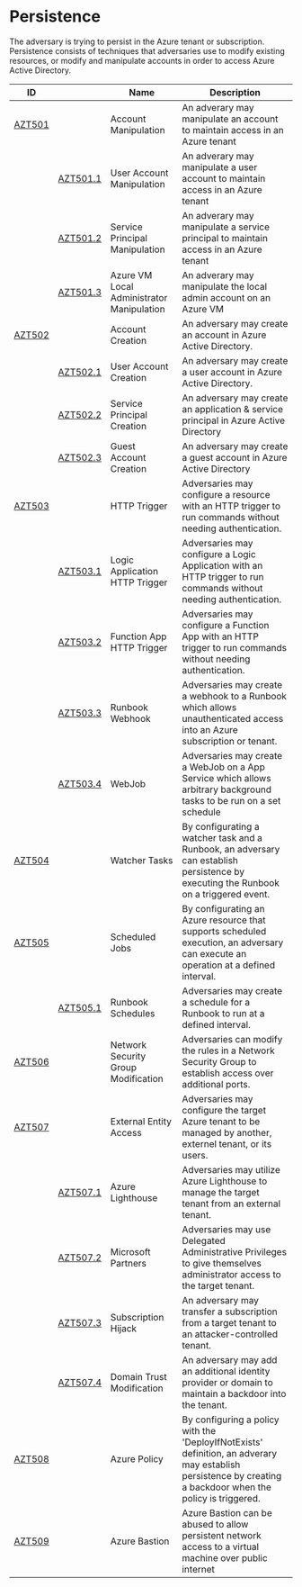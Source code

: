# Persistence

The adversary is trying to persist in the Azure tenant or subscription. Persistence consists of techniques that adversaries use to modify existing resources, or modify and manipulate accounts in order to access Azure Active Directory. 

|ID                      |                 |Name                                                                                                                   |Description                                       |
|------------------------|-----------------|-----------------------------------------------------------------------------------------------------------------------|--------------------------------------------------|
|[AZT501](AZT501/AZT501.md)   |                 |Account Manipulation                                                                                              |An adverary may manipulate an account to maintain access in an Azure tenant|
|                        |[AZT501.1](AZT501/AZT501-1.md)   |User Account Manipulation                                                                              |An adverary may manipulate a user account to maintain access in an Azure tenant|
|                        |[AZT501.2](AZT501/AZT501-2.md)   |Service Principal  Manipulation                                                                        |An adverary may manipulate a service principal to maintain access in an Azure tenant|
|                        |[AZT501.3](AZT501/AZT501-3.md)   |Azure VM Local Administrator Manipulation                                                              |An adverary may manipulate the local admin account on an Azure VM|
|[AZT502](AZT502/AZT502.md)   |                 |Account Creation                                                                                                  |An adversary may create an account in Azure Active Directory.|
|                        |[AZT502.1](AZT502/AZT502-1.md)   |User Account Creation                                                                                  |An adversary may create a user account in Azure Active Directory.|
|                        |[AZT502.2](AZT502/AZT502-2.md)   |Service Principal Creation                                                                             |An adversary may create an application & service principal in Azure Active Directory|
|                        |[AZT502.3](AZT502/AZT502-3.md)   |Guest Account Creation                                                                                 |An adversary may create a guest account in Azure Active Directory|
|[AZT503](AZT503/AZT503.md)   |                 |HTTP Trigger                                                                                                      |Adversaries may configure a resource with an HTTP trigger to run commands without needing authentication.|
|                        |[AZT503.1](AZT503/AZT503-1.md)   |Logic Application HTTP Trigger                                                                         |Adversaries may configure a Logic Application with an HTTP trigger to run commands without needing authentication.|
|                        |[AZT503.2](AZT503/AZT503-2.md)   |Function App HTTP Trigger                                                                              |Adversaries may configure a Function App with an HTTP trigger to run commands without needing authentication.|
|                        |[AZT503.3](AZT503/AZT503-3.md)   |Runbook Webhook                                                                                        |Adversaries may create a webhook to a Runbook which allows unauthenticated access into an Azure subscription or tenant.|
|                        |[AZT503.4](AZT503/AZT503-4.md)   |WebJob                                                                                                 |Adversaries may create a WebJob on a App Service which allows arbitrary background tasks to be run on a set schedule|
|[AZT504](AZT504/AZT504.md)   |   |Watcher Tasks                                                                                                                   |By configurating a watcher task and a Runbook, an adversary can establish persistence by executing the Runbook on a triggered event.|
|[AZT505](AZT505/AZT505-1.md)   |   |Scheduled Jobs                                                                                                                |By configurating an Azure resource that supports scheduled execution, an adversary can execute an operation at a defined interval.|
|                        |[AZT505.1](AZT505/AZT505-1.md)   |Runbook Schedules                                                                                      |Adversaries may create a schedule for a Runbook to run at a defined interval.|
|[AZT506](AZT506/AZT506.md)   |   |Network Security Group Modification                                                                                             |Adversaries can modify the rules in a Network Security Group to establish access over additional ports.|
|[AZT507](AZT507/AZT507.md)   |   |External Entity Access                                                                                            			   |Adversaries may configure the target Azure tenant to be managed by another, externel tenant, or its users.|
|                        |[AZT507.1](AZT507/AZT507-1.md)   |Azure Lighthouse                                                                                       |Adversaries may utilize Azure Lighthouse to manage the target tenant from an external tenant.|
|                        |[AZT507.2](AZT507/AZT507-2.md)   |Microsoft Partners                                                                                     |Adversaries may use Delegated Administrative Privileges to give themselves administrator access to the target tenant.|
|                        |[AZT507.3](AZT507/AZT507-3.md)   |Subscription Hijack                                                                                    |An adversary may transfer a subscription from a target tenant to an attacker-controlled tenant.|
|                        |[AZT507.4](AZT507/AZT507-4.md)   |Domain Trust Modification                                                                              |An adversary may add an additional identity provider or domain to maintain a backdoor into the tenant.|
|[AZT508](AZT508/AZT508.md)   |   |Azure Policy                                                                                             			           |By configuring a policy with the 'DeployIfNotExists' definition, an adverary may establish persistence by creating a backdoor when the policy is triggered.|
|[AZT509](AZT509/AZT509.md)   |   |Azure Bastion                                                                                             			           |Azure Bastion can be abused to allow persistent network access to a virtual machine over public internet|
